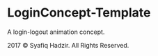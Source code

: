 # LoginConcept-Template

A login-logout animation concept.

2017 &copy; Syafiq Hadzir. All Rights Reserved.
